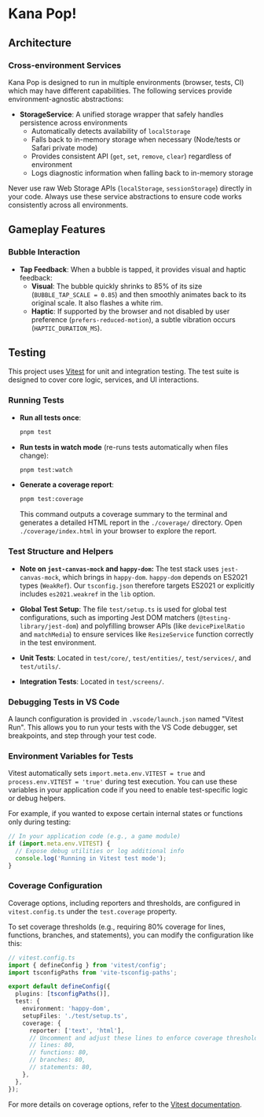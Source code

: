 # Kana Pop!

<!-- Project description will go here -->

## Architecture

### Cross-environment Services

Kana Pop is designed to run in multiple environments (browser, tests, CI) which may have different capabilities. The following services provide environment-agnostic abstractions:

- **StorageService**: A unified storage wrapper that safely handles persistence across environments
  - Automatically detects availability of `localStorage`
  - Falls back to in-memory storage when necessary (Node/tests or Safari private mode)
  - Provides consistent API (`get`, `set`, `remove`, `clear`) regardless of environment
  - Logs diagnostic information when falling back to in-memory storage

Never use raw Web Storage APIs (`localStorage`, `sessionStorage`) directly in your code. Always use these service abstractions to ensure code works consistently across all environments.


## Gameplay Features

### Bubble Interaction

- **Tap Feedback**: When a bubble is tapped, it provides visual and haptic feedback:
    - **Visual**: The bubble quickly shrinks to 85% of its size (`BUBBLE_TAP_SCALE = 0.85`) and then smoothly animates back to its original scale. It also flashes a white rim.
    - **Haptic**: If supported by the browser and not disabled by user preference (`prefers-reduced-motion`), a subtle vibration occurs (`HAPTIC_DURATION_MS`).

## Testing

This project uses [Vitest](https://vitest.dev/) for unit and integration testing. The test suite is designed to cover core logic, services, and UI interactions.

### Running Tests

- **Run all tests once**:
  ```bash
  pnpm test
  ```
- **Run tests in watch mode** (re-runs tests automatically when files change):
  ```bash
  pnpm test:watch
  ```
- **Generate a coverage report**:
  ```bash
  pnpm test:coverage
  ```
  This command outputs a coverage summary to the terminal and generates a detailed HTML report in the `./coverage/` directory. Open `./coverage/index.html` in your browser to explore the report.

### Test Structure and Helpers

- **Note on `jest-canvas-mock` and `happy-dom`:**
  The test stack uses `jest-canvas-mock`, which brings in `happy-dom`.
  `happy-dom` depends on ES2021 types (`WeakRef`).
  Our `tsconfig.json` therefore targets ES2021 or explicitly includes `es2021.weakref` in the `lib` option.

- **Global Test Setup**: The file `test/setup.ts` is used for global test configurations, such as importing Jest DOM matchers (`@testing-library/jest-dom`) and polyfilling browser APIs (like `devicePixelRatio` and `matchMedia`) to ensure services like `ResizeService` function correctly in the test environment.
- **Unit Tests**: Located in `test/core/`, `test/entities/`, `test/services/`, and `test/utils/`.
- **Integration Tests**: Located in `test/screens/`.

### Debugging Tests in VS Code

A launch configuration is provided in `.vscode/launch.json` named "Vitest Run". This allows you to run your tests with the VS Code debugger, set breakpoints, and step through your test code.

### Environment Variables for Tests

Vitest automatically sets `import.meta.env.VITEST = true` and `process.env.VITEST = 'true'` during test execution. You can use these variables in your application code if you need to enable test-specific logic or debug helpers.

For example, if you wanted to expose certain internal states or functions only during testing:

```javascript
// In your application code (e.g., a game module)
if (import.meta.env.VITEST) {
  // Expose debug utilities or log additional info
  console.log('Running in Vitest test mode');
}
```

### Coverage Configuration

Coverage options, including reporters and thresholds, are configured in `vitest.config.ts` under the `test.coverage` property.

To set coverage thresholds (e.g., requiring 80% coverage for lines, functions, branches, and statements), you can modify the configuration like this:

```typescript
// vitest.config.ts
import { defineConfig } from 'vitest/config';
import tsconfigPaths from 'vite-tsconfig-paths';

export default defineConfig({
  plugins: [tsconfigPaths()],
  test: {
    environment: 'happy-dom',
    setupFiles: './test/setup.ts',
    coverage: {
      reporter: ['text', 'html'],
      // Uncomment and adjust these lines to enforce coverage thresholds
      // lines: 80,
      // functions: 80,
      // branches: 80,
      // statements: 80,
    },
  },
});
```

For more details on coverage options, refer to the [Vitest documentation](https://vitest.dev/guide/coverage.html).
